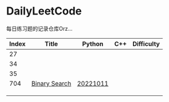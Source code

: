 # DailyLeetCode

每日练习题的记录仓库Orz...

| Index | Title | Python | C++  | Difficulty |
| ----- | ----- | ------ | ---- | ---------- |
| 27    |       |        |      |            |
| 34 |		|		 |		|			 |
| 35 |       |        |      |            |
| 704   | [Binary Search](https://leetcode.cn/problems/binary-search/) | [20221011](./Python/704.py) |      |            |
|       |       |        |      |            |
|       |       |        |      |            |
|       |       |        |      |            |



